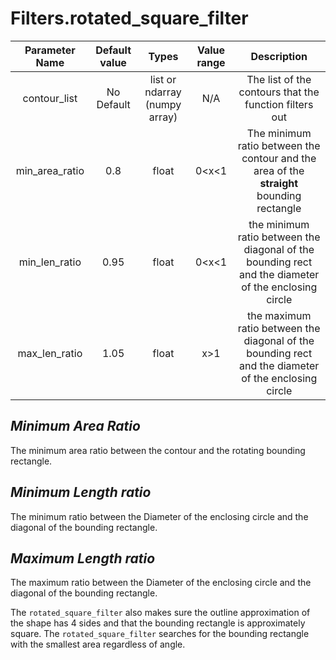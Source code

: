 # Filters.rotated_square_filter

| Parameter Name | Default value | Types | Value range | Description | 
| :---: |  :---: | :---: | :---: | :---: |
| contour_list | No Default | list or ndarray (numpy array)| N/A | The list of the contours that the function filters out |
| min_area_ratio | 0.8 | float | 0<x<1 | The minimum ratio between the contour and the area of the **straight** bounding rectangle |
| min_len_ratio | 0.95 | float | 0<x<1 | the minimum ratio between the diagonal of the bounding rect and the diameter of the enclosing circle|
| max_len_ratio | 1.05 | float | x>1 | the maximum ratio between the diagonal of the bounding rect and the diameter of the enclosing circle|

## *Minimum Area Ratio*
The minimum area ratio between the contour and the rotating bounding rectangle. 

## *Minimum Length ratio*
The minimum ratio between the Diameter of the enclosing circle and the diagonal of the bounding rectangle.

## *Maximum Length ratio*
The maximum ratio between the Diameter of the enclosing circle and the diagonal of the bounding rectangle.


The `rotated_square_filter` also makes sure the outline approximation of the shape has 4 sides and that the
bounding rectangle is approximately square. The `rotated_square_filter` searches for the bounding rectangle with the smallest
area regardless of angle.
